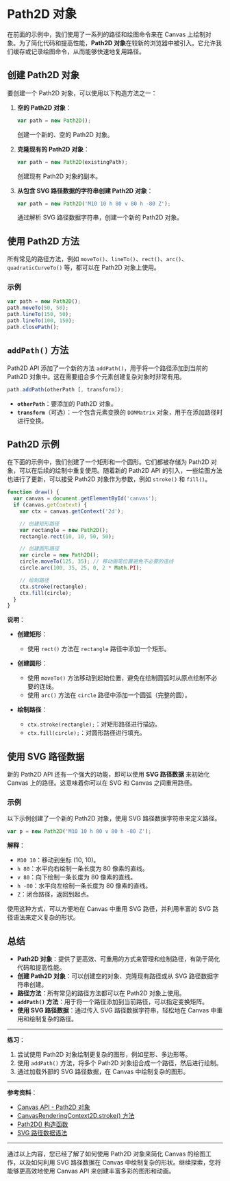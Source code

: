 # Path2D 对象

在前面的示例中，我们使用了一系列的路径和绘图命令来在 Canvas 上绘制对象。为了简化代码和提高性能，**Path2D 对象**在较新的浏览器中被引入。它允许我们缓存或记录绘图命令，从而能够快速地复用路径。

## 创建 Path2D 对象

要创建一个 Path2D 对象，可以使用以下构造方法之一：

1. **空的 Path2D 对象**：

   ```javascript
   var path = new Path2D();
   ```

   创建一个新的、空的 Path2D 对象。

2. **克隆现有的 Path2D 对象**：

   ```javascript
   var path = new Path2D(existingPath);
   ```

   创建现有 Path2D 对象的副本。

3. **从包含 SVG 路径数据的字符串创建 Path2D 对象**：

   ```javascript
   var path = new Path2D('M10 10 h 80 v 80 h -80 Z');
   ```

   通过解析 SVG 路径数据字符串，创建一个新的 Path2D 对象。

## 使用 Path2D 方法

所有常见的路径方法，例如 `moveTo()`、`lineTo()`、`rect()`、`arc()`、`quadraticCurveTo()` 等，都可以在 Path2D 对象上使用。

### 示例

```javascript
var path = new Path2D();
path.moveTo(50, 50);
path.lineTo(150, 50);
path.lineTo(100, 150);
path.closePath();
```

## `addPath()` 方法

Path2D API 添加了一个新的方法 `addPath()`，用于将一个路径添加到当前的 Path2D 对象中。这在需要组合多个元素创建复杂对象时非常有用。

```javascript
path.addPath(otherPath [, transform]);
```

- **`otherPath`**：要添加的 Path2D 对象。
- **`transform`**（可选）：一个包含元素变换的 `DOMMatrix` 对象，用于在添加路径时进行变换。

## Path2D 示例

在下面的示例中，我们创建了一个矩形和一个圆形。它们都被存储为 Path2D 对象，可以在后续的绘制中重复使用。随着新的 Path2D API 的引入，一些绘图方法也进行了更新，可以接受 Path2D 对象作为参数，例如 `stroke()` 和 `fill()`。

```javascript
function draw() {
  var canvas = document.getElementById('canvas');
  if (canvas.getContext) {
    var ctx = canvas.getContext('2d');

    // 创建矩形路径
    var rectangle = new Path2D();
    rectangle.rect(10, 10, 50, 50);

    // 创建圆形路径
    var circle = new Path2D();
    circle.moveTo(125, 35); // 移动画笔位置避免不必要的连线
    circle.arc(100, 35, 25, 0, 2 * Math.PI);

    // 绘制路径
    ctx.stroke(rectangle);
    ctx.fill(circle);
  }
}
```

**说明**：

- **创建矩形**：

  - 使用 `rect()` 方法在 `rectangle` 路径中添加一个矩形。

- **创建圆形**：

  - 使用 `moveTo()` 方法移动到起始位置，避免在绘制圆弧时从原点绘制不必要的连线。
  - 使用 `arc()` 方法在 `circle` 路径中添加一个圆弧（完整的圆）。

- **绘制路径**：

  - `ctx.stroke(rectangle);`：对矩形路径进行描边。
  - `ctx.fill(circle);`：对圆形路径进行填充。

## 使用 SVG 路径数据

新的 Path2D API 还有一个强大的功能，即可以使用 **SVG 路径数据** 来初始化 Canvas 上的路径。这意味着你可以在 SVG 和 Canvas 之间重用路径。

### 示例

以下示例创建了一个新的 Path2D 对象，使用 SVG 路径数据字符串来定义路径。

```javascript
var p = new Path2D('M10 10 h 80 v 80 h -80 Z');
```

**解释**：

- `M10 10`：移动到坐标 (10, 10)。
- `h 80`：水平向右绘制一条长度为 80 像素的直线。
- `v 80`：向下绘制一条长度为 80 像素的直线。
- `h -80`：水平向左绘制一条长度为 80 像素的直线。
- `Z`：闭合路径，返回到起点。

使用这种方式，可以方便地在 Canvas 中重用 SVG 路径，并利用丰富的 SVG 路径语法来定义复杂的形状。

## 总结

- **Path2D 对象**：提供了更高效、可重用的方式来管理和绘制路径，有助于简化代码和提高性能。
- **创建 Path2D 对象**：可以创建空的对象、克隆现有路径或从 SVG 路径数据字符串创建。
- **路径方法**：所有常见的路径方法都可以在 Path2D 对象上使用。
- **`addPath()` 方法**：用于将一个路径添加到当前路径，可以指定变换矩阵。
- **使用 SVG 路径数据**：通过传入 SVG 路径数据字符串，轻松地在 Canvas 中重用和绘制复杂的路径。

---

**练习**：

1. 尝试使用 Path2D 对象绘制更复杂的图形，例如星形、多边形等。
2. 使用 `addPath()` 方法，将多个 Path2D 对象组合成一个路径，然后进行绘制。
3. 通过加载外部的 SVG 路径数据，在 Canvas 中绘制复杂的图形。

---

**参考资料**：

- [Canvas API - Path2D 对象](https://developer.mozilla.org/zh-CN/docs/Web/API/Path2D)
- [CanvasRenderingContext2D.stroke() 方法](https://developer.mozilla.org/zh-CN/docs/Web/API/CanvasRenderingContext2D/stroke)
- [Path2D() 构造函数](https://developer.mozilla.org/zh-CN/docs/Web/API/Path2D/Path2D)
- [SVG 路径数据语法](https://developer.mozilla.org/zh-CN/docs/Web/SVG/Tutorial/Paths)

---

通过以上内容，您已经了解了如何使用 Path2D 对象来简化 Canvas 的绘图工作，以及如何利用 SVG 路径数据在 Canvas 中绘制复杂的形状。继续探索，您将能够更高效地使用 Canvas API 来创建丰富多彩的图形和动画。

